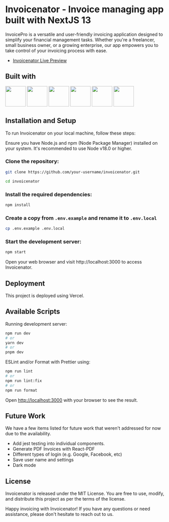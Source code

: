 # Invoicenator - Invoice managing app built with NextJS 13

InvoicePro is a versatile and user-friendly invoicing application designed to simplify your financial management tasks. Whether you're a freelancer, small business owner, or a growing enterprise, our app empowers you to take control of your invoicing process with ease.

- [Invoicenator Live Preview](https://invoicenator.vercel.app/)

## Built with

<img src="https://cdn.jsdelivr.net/gh/devicons/devicon/icons/nextjs/nextjs-original.svg" height="64" width="64"/>
<img    src="https://cdn.jsdelivr.net/gh/devicons/devicon/icons/firebase/firebase-plain.svg"  height="64" width="64"/>
<img    src="https://cdn.jsdelivr.net/gh/devicons/devicon/icons/tailwindcss/tailwindcss-original-wordmark.svg" height="64" width="64"/>
<img    src="https://cdn.jsdelivr.net/gh/devicons/devicon/icons/css3/css3-original.svg" height="64" width="64"/>
<img    src="https://cdn.jsdelivr.net/gh/devicons/devicon/icons/javascript/javascript-original.svg" height="64" width="64"/>
<img    src="https://cdn.jsdelivr.net/gh/devicons/devicon/icons/typescript/typescript-original.svg" height="64" width="64"/>

## Installation and Setup

To run Invoicenator on your local machine, follow these steps:

Ensure you have Node.js and npm (Node Package Manager) installed on your system. It's recommended to use Node v18.0 or higher.

### Clone the repository:

```bash
git clone https://github.com/your-username/invoicenator.git

cd invoicenator
```

### Install the required dependencies:

```bash
npm install
```

### Create a copy from `.env.example` and rename it to `.env.local`

```bash
cp .env.example .env.local
```

### Start the development server:

```bash
npm start
```

Open your web browser and visit http://localhost:3000 to access Invoicenator.

## Deployment

This project is deployed using Vercel.

## Available Scripts

Running development server:

```bash
npm run dev
# or
yarn dev
# or
pnpm dev
```

ESLint and/or Format with Prettier using: 

```bash
npm run lint
# or
npm run lint:fix
# or
npm run format
```

Open [http://localhost:3000](http://localhost:3000) with your browser to see the result.

## Future Work

We have a few items listed for future work that weren't addressed for now due to the availability.

- Add jest testing into individual components.
- Generate PDF Invoices with React-PDF
- Different types of login (e.g. Google, Facebook, etc)
- Save user name and settings
- Dark mode

## License

Invoicenator is released under the MIT License. You are free to use, modify, and distribute this project as per the terms of the license.

Happy invoicing with Invoicenator! If you have any questions or need assistance, please don't hesitate to reach out to us.
